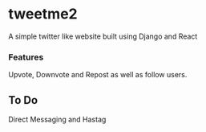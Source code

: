 # tweetme2

A simple twitter like website built using Django and React

### Features

Upvote, Downvote and Repost as well as follow users.

## To Do

Direct Messaging and Hastag
